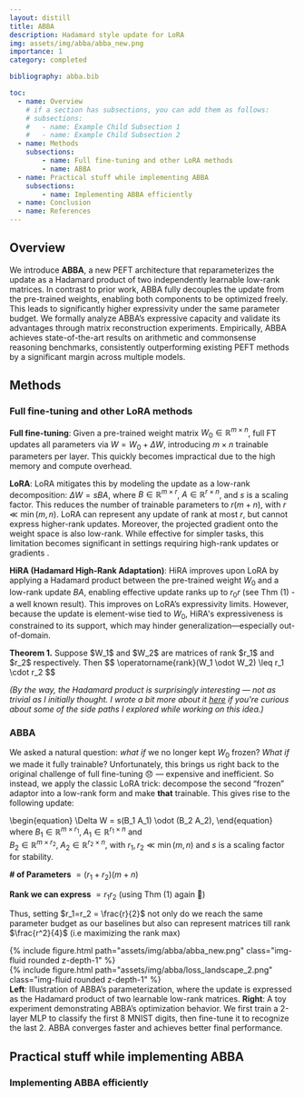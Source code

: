 ```yaml
---
layout: distill
title: ABBA
description: Hadamard style update for LoRA
img: assets/img/abba/abba_new.png
importance: 1
category: completed

bibliography: abba.bib

toc:
  - name: Overview
    # if a section has subsections, you can add them as follows:
    # subsections:
    #   - name: Example Child Subsection 1
    #   - name: Example Child Subsection 2
  - name: Methods
    subsections:
        - name: Full fine-tuning and other LoRA methods
        - name: ABBA
  - name: Practical stuff while implementing ABBA
    subsections:
        - name: Implementing ABBA efficiently
  - name: Conclusion
  - name: References
---
```


## Overview

We introduce **ABBA**, a new PEFT architecture that reparameterizes the update as a Hadamard product of two independently learnable low-rank matrices. In contrast to prior work, ABBA fully decouples the update from the pre-trained weights, enabling both components to be optimized freely. This leads to significantly higher expressivity under the same parameter budget. We formally analyze ABBA’s expressive capacity and validate its advantages through matrix reconstruction experiments.
Empirically, ABBA achieves state-of-the-art results on arithmetic and commonsense reasoning benchmarks, consistently outperforming existing PEFT methods by a significant margin across multiple models.

## Methods

### Full fine-tuning and other LoRA methods
**Full fine-tuning**: Given a pre-trained weight matrix $W_0 \in \mathbb{R}^{m \times n}$, full FT updates all parameters via $W = W_0 + \Delta W$, introducing $m \times n$ trainable parameters per layer. This quickly becomes impractical due to the high memory and compute overhead.

**LoRA**<d-cite key="lora"></d-cite>: LoRA mitigates this by modeling the update as a low-rank decomposition: $\Delta W = sBA$, where $B \in \mathbb{R}^{m \times r}$, $A \in \mathbb{R}^{r \times n}$, and $s$ is a scaling factor. This reduces the number of trainable parameters to $r(m + n)$, with $r \ll \min(m, n)$. LoRA can represent any update of rank at most $r$, but cannot express higher-rank updates. Moreover, the projected gradient onto the weight space is also low-rank. While effective for simpler tasks, this limitation becomes significant in settings requiring high-rank updates or gradients <d-cite key="LoRA-Pro"></d-cite><d-cite key="ponkshe2025initializationusingupdateapproximation"></d-cite>.

**HiRA (Hadamard High-Rank Adaptation)**<d-cite key="huang2025hira"></d-cite>: HiRA improves upon LoRA by applying a Hadamard product between the pre-trained weight $W_0$ and a low-rank update $BA$, enabling effective update ranks up to $r_0 r$ (see Thm (1) - a well known result). This improves on LoRA’s expressivity limits. However, because the update is element-wise tied to $W_0$, HiRA's expressiveness is constrained to its support, which may hinder generalization—especially out-of-domain.

<div class="theorem">
  <strong>Theorem 1.</strong>
  Suppose $W_1$ and $W_2$ are matrices of rank $r_1$ and $r_2$ respectively. Then
  $$
  \operatorname{rank}(W_1 \odot W_2) \leq r_1 \cdot r_2
  $$
</div>

_(By the way, the Hadamard product is surprisingly interesting — not as trivial as I initially thought. I wrote a bit more about it [here](../hadamard-musings) if you're curious about some of the side paths I explored while working on this idea.)_

### ABBA

We asked a natural question: *what if* we no longer kept $W_0$ frozen? *What if* we made it fully trainable? Unfortunately, this brings us right back to the original challenge of full fine-tuning 😞 — expensive and inefficient. So instead, we apply the classic LoRA trick: decompose the second “frozen” adaptor into a low-rank form and make **that** trainable. This gives rise to the following update:

\begin{equation}
\Delta W = s(B_1 A_1) \odot (B_2 A_2),
\end{equation}
where $B_1 \in \mathbb{R}^{m \times r_1},\; A_1 \in \mathbb{R}^{r_1 \times n}$ and  
$B_2 \in \mathbb{R}^{m \times r_2},\; A_2 \in \mathbb{R}^{r_2 \times n}$, with $r_1, r_2 \ll \min(m, n)$ and $s$ is a scaling factor for stability.

**# of Parameters** $= (r_1 + r_2)(m+n)$ 

**Rank we can express** $= r_1 r_2$ (using Thm (1) again 👀)

Thus, setting $r_1=r_2 = \frac{r}{2}$ not only do we reach the same parameter budget as our baselines but also can represent matrices till rank $\frac{r^2}{4}$ (i.e maximizing the rank max)


<div class="row mt-3">
    <div class="col-sm mt-3 mt-md-0">
        {% include figure.html path="assets/img/abba/abba_new.png" class="img-fluid rounded z-depth-1" %}
    </div>
    <div class="col-sm mt-3 mt-md-0">
        {% include figure.html path="assets/img/abba/loss_landscape_2.png" class="img-fluid rounded z-depth-1" %}
    </div>
</div>
<div class="caption">
   <strong>Left</strong>: Illustration of ABBA’s parameterization, where the update is expressed as the Hadamard product of two learnable low-rank matrices. <strong>Right</strong>: A toy experiment demonstrating ABBA’s optimization behavior. We first train a 2-layer MLP to classify the first 8 MNIST digits, then fine-tune it to recognize the last 2. ABBA converges faster and achieves better final performance.
</div>

## Practical stuff while implementing ABBA

### Implementing ABBA efficiently